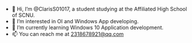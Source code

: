 - 👋 Hi, I’m @ClarisS01017, a student studying at the Affiliated High School of SCNU.
- 👀 I’m interested in OI and Windows App developing.
- 🌱 I’m currently learning Windows 10 Application development.
- 📫 You can reach me at 2318678921@qq.com

<!---
ClarisS01017/ClarisS01017 is a ✨ special ✨ repository because its `README.md` (this file) appears on your GitHub profile.
You can click the Preview link to take a look at your changes.
--->
